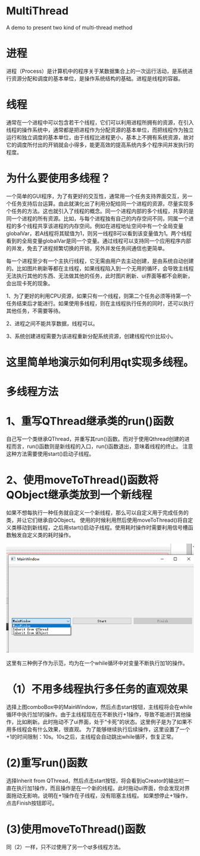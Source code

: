 # MultiThread
A demo to present  two kind of multi-thread method

# 进程

进程（Process）是计算机中的程序关于某数据集合上的一次运行活动，是系统进行资源分配和调度的基本单位，是操作系统结构的基础。进程是线程的容器。

# 线程

通常在一个进程中可以包含若干个线程，它们可以利用进程所拥有的资源，在引入线程的操作系统中，通常都是把进程作为分配资源的基本单位，而把线程作为独立运行和独立调度的基本单位，由于线程比进程更小，基本上不拥有系统资源，故对它的调度所付出的开销就会小得多，能更高效的提高系统内多个程序间并发执行的程度。

# 为什么要使用多线程？

一个简单的GUI程序，为了有更好的交互性，通常用一个任务支持界面交互，另一个任务支持后台运算。由此就演化出了利用分配给同一个进程的资源，尽量实现多个任务的方法。这也就引入了线程的概念。同一个进程内部的多个线程，共享的是同一个进程的所有资源。比如，与每个进程独有自己的内存空间不同，同属一个进程的多个线程共享该进程的内存空间。例如在进程地址空间中有一个全局变量globalVar，若A线程将其赋值为1，则另一线程B可以看到该变量值为1。两个线程看到的全局变量globalVar是同一个变量。通过线程可以支持同一个应用程序内部的并发，免去了进程频繁切换的开销，另外并发任务间通信也更简单。


每一个进程至少有一个主执行线程，它无需由用户去主动创建，是由系统自动创建的。比如图片刷新等都在主线程，如果线程陷入到一个无用的循环，会导致主线程无法执行其他的东西、无法做其他的任务，此时图片刷新、ui界面等都不会刷新，会出现卡死的现象。

1、为了更好的利用CPU资源，如果只有一个线程，则第二个任务必须等待第一个任务结束后才能进行。如果使用多线程，则在主线程执行任务的同时，还可以执行其他任务，不需要等待。

2、进程之间不能共享数据，线程可以。

3、系统创建进程需要为该进程重新分配系统资源，创建线程代价比较小。

# 这里简单地演示如何利用qt实现多线程。

# 多线程方法

# 1、重写QThread继承类的run()函数

自己写一个类继承QThread，并重写其run()函数。而对于使用Qthread创建的进程而言，run()函数则是新线程的入口，run()函数退出，意味着线程的终止。
注意这种方法需要使用start()启动子线程。

# 2、使用moveToThread()函数将QObject继承类放到一个新线程

如果不想每执行一种任务就自定义一个新线程，那么可以自定义用于完成任务的类，并让它们继承自QObject。
使用的时候利用然后使用moveToThread()将自定义类移动到新线程，之后用start()启动子线程。使用耗时操作时需要利用信号槽函数触发自定义类的耗时操作。

![](https://github.com/liming467/MultiThread/blob/master/overall.png)

这里有三种例子作为示范，均为在一个while循环中对变量不断执行加1的操作。
# （1）不用多线程执行多任务的直观效果
选择上图comboBox中的MainWindow，然后点击start按钮，主线程将会在while循环中执行加1的操作。由于主线程现在在不断执行+1操作，导致不能进行其他操作，比如刷新。此时拖动不了ui界面，处于“卡死”的状态。这里例子是为了如果不用多线程会有什么效果，很直观。
为了能够继续执行后续操作，这里设置了一个+1的时间限制：10s。10s之后，主线程会自动跳出while循环，恢复正常。

# (2)重写run()函数
选择Inherit from QThread，然后点击start按钮，将会看到qCreator的输出栏一直在执行加1操作，而且操作是在一个新的线程。此时拖动ui界面，你会发现对界面拖动无影响，说明在+1操作在子线程，没有阻塞主线程。
如果想停止+1操作，点击Finish按钮即可。

# (3)使用moveToThread()函数
同（2）一样，只不过使用了另一个qt多线程方法。






